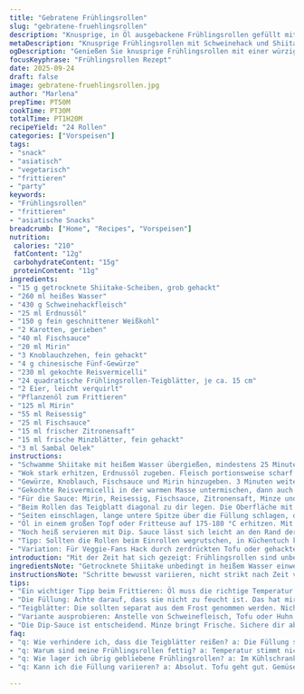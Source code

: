 ```yaml
---
title: "Gebratene Frühlingsrollen"
slug: "gebratene-fruehlingsrollen"
description: "Knusprige, in Öl ausgebackene Frühlingsrollen gefüllt mit Schweinehack, Shiitake-Pilzen, knackigem Kohl und Karotten, verfeinert mit typischen asiatischen Gewürzen und Reisvermicelli. Dazu eine frische, scharfe Dip-Sauce mit Mirin, Reisessig, Fischsauce, Zitronensaft, Minze und Sambal Oelek. Die Pilze werden eingeweicht für optimale Textur. Die Füllung wird vorher separat angebraten, bis sie aromatisch duftet, bevor sie in spezielle quadratische Blätter gerollt und frittiert wird. Praxisorientierte Schritte ermöglichen gleichmäßige Ergebnisse. Typische Fehler: zu nasse Füllung, zu heißes Öl oder falsches Rollen. Alternativ ungeeignetes Fleisch durch Huhn oder Tofu austauschen. Durch Temperaturkontrolle knusprig und nicht fetttriefend. "
metaDescription: "Knusprige Frühlingsrollen mit Schweinehack und Shiitake-Pilzen. Frittierte Köstlichkeit mit frischer Dip-Sauce. Einfach unwiderstehlich."
ogDescription: "Genießen Sie knusprige Frühlingsrollen mit einer würzigen Füllung. Perfekt für jede Party oder ein gemütliches Abendessen."
focusKeyphrase: "Frühlingsrollen Rezept"
date: 2025-09-24
draft: false
image: gebratene-fruehlingsrollen.jpg
author: "Marlena"
prepTime: PT50M
cookTime: PT30M
totalTime: PT1H20M
recipeYield: "24 Rollen"
categories: ["Vorspeisen"]
tags:
- "snack"
- "asiatisch"
- "vegetarisch"
- "frittieren"
- "party"
keywords:
- "Frühlingsrollen"
- "frittieren"
- "asiatische Snacks"
breadcrumb: ["Home", "Recipes", "Vorspeisen"]
nutrition: 
 calories: "210"
 fatContent: "12g"
 carbohydrateContent: "15g"
 proteinContent: "11g"
ingredients:
- "15 g getrocknete Shiitake-Scheiben, grob gehackt"
- "260 ml heißes Wasser"
- "430 g Schweinehackfleisch"
- "25 ml Erdnussöl"
- "150 g fein geschnittener Weißkohl"
- "2 Karotten, gerieben"
- "40 ml Fischsauce"
- "20 ml Mirin"
- "3 Knoblauchzehen, fein gehackt"
- "4 g chinesische Fünf-Gewürze"
- "230 ml gekochte Reisvermicelli"
- "24 quadratische Frühlingsrollen-Teigblätter, je ca. 15 cm"
- "2 Eier, leicht verquirlt"
- "Pflanzenöl zum Frittieren"
- "125 ml Mirin"
- "55 ml Reisessig"
- "25 ml Fischsauce"
- "15 ml frischer Zitronensaft"
- "15 ml frische Minzblätter, fein gehackt"
- "3 ml Sambal Oelek"
instructions:
- "Schwamme Shiitake mit heißem Wasser übergießen, mindestens 25 Minuten ziehen lassen, bis sie weich sind. Wasser abgießen und grob hacken, die Textur soll fest bleiben, nicht matschig."
- "Wok stark erhitzen, Erdnussöl zugeben. Fleisch portionsweise scharf anbraten, bis kleine Krusten entstehen, nicht umrühren wie beim Braten für zarte Stücke. Kohl und Karotten in zwei Portionen zugeben, anbraten bis sie glasig sind, etwa 9 Minuten. Lieber Farbe fangen lassen, nichts verschleppen – so bleibt Biss erhalten."
- "Gewürze, Knoblauch, Fischsauce und Mirin hinzugeben. 3 Minuten weiter braten, bis die Masse aromatisch duftet – das ist der Punkt, an dem alle Aromen verschmelzen. Dann in Schüssel umfüllen, abkühlen lassen, mit Frischhaltefolie abdecken. Kaltstellen, bis sie nur noch lauwarm ist, sonst saugt der Teig UVöl auf und reißt beim Wickeln."
- "Gekochte Reisvermicelli in der warmen Masse untermischen, dann auch die Shiitakepilze dazugeben. Alles mit Salz und schwarzem Pfeffer abschmecken. Nicht zu viel Salz, da Fischsauce schon salzig ist."
- "Für die Sauce: Mirin, Reisessig, Fischsauce, Zitronensaft, Minze und Sambal Oelek in einer kleinen Schüssel vermischen, bis sich Sambal gut verteilt. Kalt stellen, März-Ästhetik; die frische Säure balanciert die schwere Füllung aus."
- "Beim Rollen das Teigblatt diagonal zu dir legen. Die Oberfläche mit Ei bestreichen, das funktioniert als Kleber, sonst löst sich die Rolle in der Pfanne auf. 1 Messlöffel (ca. 50 ml) Füllung längs in der Mitte platzieren."
- "Seiten einschlagen, lange untere Spitze über die Füllung schlagen, dann druckvoll, aber nicht zu fest, aufrollen. Beim ersten Mal reißen sie gern, liegt an zu feuchter Füllung oder falscher Spannung. Die Rolle sollte zylindrisch, minimales Freiliegen von Füllung, Länge ca. 12 cm."
- "Öl in einem großen Topf oder Fritteuse auf 175-180 °C erhitzen. Mit Holzlöffel prüfen: bilden sich viele kleine Blasen, perfekt. Portionsweise 5 Minuten frittieren, bis goldbraun und knusprig. Temperatur gut halten, sonst saugt die Rolle zu viel Öl. Auf Küchenpapier abtropfen lassen."
- "Noch heiß servieren mit Dip. Sauce lässt sich leicht an den Rand der Rolle zum eintunken gießen."
- "Tipp: Sollten die Rollen beim Einrollen wegrutschen, in Küchentuch kurz trocknen, eventuell Füllung etwas ausdrücken. Keine zu dünnen oder rissigen Teigblätter verwenden, sonst Fettunfall."
- "Variation: Für Veggie-Fans Hack durch zerdrückten Tofu oder gehackte Shiitakes und Karotten ersetzen. Würzigkeit durch zusätzliches geröstetes Sesamöl ergänzen."
introduction: "Mit der Zeit hat sich gezeigt: Frühlingsrollen sind unberechenbar, wenn du nicht die richtigen Schritte beachtest. Rohes Fleisch nie ohne vorheriges Braten übernehmen – sonst wird's roh innen und matschig außen. Shiitakes gehören eingeweicht, aber trocken genug für den Biss, sonst zieht die Feuchtigkeit alles durch. Beim Rollen muss die Füllung lauwarm sein, sonst zerreißt der Teig, durchgeweichte Blätter werden zäh und reißen. Öltemperatur macht den Unterschied zwischen frittierter Pracht und Ölgetränktem Unglück. Die Sauce gleicht die Rolle aus; ohne Säure und Schärfe wirken sie schwerfällig. Gewürze bitte gut dosieren, sonst schmeckt man nur davon, nicht von den Zutaten. Ein paar Versuche brauchst du, bis du den Dreh raus hast. Der klackernde Klang beim Frittieren ist ein toller Indikator für perfektes Öl. Wer schnelles Rezept sucht: Füllung kann auch vorher gebraten eingefroren werden, praktisch."
ingredientsNote: "Getrocknete Shiitake unbedingt in heißem Wasser einweichen, ideal sind 25-30 Minuten, damit sie weich, aber fest bleiben. Alternativ machen sich frische Pilze gut, wenn du sie in feine Streifen schneidest. Erdnussöl bietet hohe Rauchtemperatur, neutraler als Sesamöl, das verbrennt schnell. Die Mischung aus Fischsauce und Mirin sorgt für Umami und leichte Süße, eine sehr feine Balance zwischen salzig und mild. Geriebene Karotten und Strunk vom Kohl geben Biss, nicht zu groß schneiden, damit Rolle nicht bricht. Reisvermicelli vorher gut abtropfen lassen, sonst zu feucht. Frühlingsrollen-Teigblätter sollte man räumlich getrennt auftauen, dicht zusammengedrückt kleben sie aneinander wie Panzerplatten. Eier zum Befeuchten sind wichtiger Kleber, brauchst min. 1 Ei. In der Sauce kann Zitronensaft durch Limettensaft ersetzt werden, Minze für Frische. Sambal Oelek gibt Schärfe, alternativ Sriracha-Sauce."
instructionsNote: "Schritte bewusst variieren, nicht strikt nach Zeit vorgehen. Beim Fleisch anbraten auf knisternden Sound achten, das ist Zeichen für Temperatur. Gemüse glasig sehen, nicht braun. Shiitake nachziehen lassen im Wasser, sonst bleiben sie hart. Füllung muss vor Verwendung immer Temperaturcheck kriegen, weil zu warm oder kalt das Rollen erschwert. Rolle nicht zu voll packen, sonst reißt es. Beim Rollen auf Spannung achten, aber nicht drücken, Luft soll raus – um beim Frittieren Blasenbildung im Teig zu fördern. Öl muss konstant heiß sein, sonst Fettaufnahme – das merkt man am schnellen Absinken der Temperatur, einfach kleinere Portionen frittieren. Rollen nach dem Frittieren auf Küchentuch ablegen, sie sollten sofort hörbar knusprig sein. Dip erst kurz vor dem Servieren anrühren, dann schmeckt er frischer. Die Säure im Dip hilft, Fett zu schneiden. Bei spleenigen Gästen kann man gebratene Rollenteigreste zerbröseln, als Topping nehmen. Erfahrung zeigt, dass Farbe Goldbraun und kleine Aufblähungen im Teig zuverlässig aren."
tips:
- "Ein wichtiger Tipp beim Frittieren: Öl muss die richtige Temperatur haben. Bei 175-180 °C ist optimal. Mach den Test mit einem Holzlöffel. Wenn Blasen entstehen, perfekt. Zu kaltes Öl macht die Rollen fettig. Zu heiß, sie brennen. Immer wieder checken, regelmäßig einen neuen Ansatz probieren."
- "Die Füllung: Achte darauf, dass sie nicht zu feucht ist. Das hat mir oft Probleme gemacht. Wenn zu viel Flüssigkeit drin ist, reißen die Teigblätter beim Wickeln. Ich drücke einige Füllungen vor dem Rollen leicht aus. Tofu hat auch unverwechselbare Eigenschaften. Trocken, aber nicht hart."
- "Teigblätter: Die sollten separat aus dem Frost genommen werden. Nicht aufeinanderstapeln. Das habe ich oft vergessen. Zwei Rollen gleichzeitig zu wickeln. Raus aus der Packung, abdecken. Verhindert das Antrocknen. Wenn es klebt, backe sie besser langsam, dann kleben sie nicht."
- "Variante ausprobieren: Anstelle von Schweinefleisch, Tofu oder Huhn verwenden. Ich mache oft die Variante mit Shiitake und Karotten. Mit etwas Sesamöl verfeinern. Hält die Füllung geschmacklich leicht und knusprig. Gemüse immer bissfest anbraten. Nicht zu lange. Koche die Vielfalt - das macht Freude!"
- "Die Dip-Sauce ist entscheidend. Minze bringt Frische. Sichere dir aber die richtige Balance zur Füllung. Manchmal mache ich sogar mehr Sambal Oelek dazu. Die Säure der Sauce schneidet durch die Schwere der gebratenen Rolle. Einfach frisch vor dem Servieren anrühren, dann schmeckt sie intensiv."
faq:
- "q: Wie verhindere ich, dass die Teigblätter reißen? a: Die Füllung sollte lauwarm sein. Zu heiß macht den Teig weich. Zu kalt lässt ihn brechen. Achte darauf, Blätter gut zu trocknen, bevor du sie wickelst."
- "q: Warum sind meine Frühlingsrollen fettig? a: Temperatur stimmt nicht. Ideal ist 175 °C. Wenn zu niedrig, saugen sie Öl auf. Teile in kleinen Mengen frittieren, das hilft. Container nicht zu voll machen."
- "q: Wie lager ich übrig gebliebene Frühlingsrollen? a: Im Kühlschrank, aber nicht länger als 2 Tage. Alternativ einfrieren, aber nicht frisch frittierte. Öl nach einigen Anwendungen wechseln, sonst wird es ranzig."
- "q: Kann ich die Füllung variieren? a: Absolut. Tofu geht gut. Gemüse auch, je nach Saison. Bitte beim Würzen aufpassen, weniger Salz, da Fischsauce vorhanden ist. Probier mal Thai-Basilikum für den frischen Kick."

---
```


